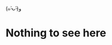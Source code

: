 (๑˃̵ᴗ˂̵)و

# Nothing to see here
<!--## Fiches de cours-->
<!--Je fais des fiches pour certaines matières, pour les consulter c'est içi :--> 
<!-- - [Maths](maths.md)-->
